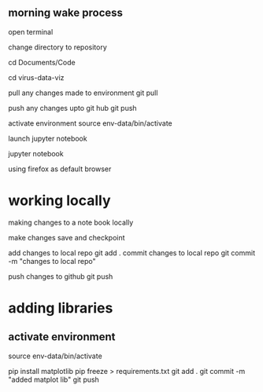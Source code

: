 ## morning wake process

open terminal

change directory to repository

cd Documents/Code

cd virus-data-viz

pull any changes made to environment
  git pull

push any changes upto git hub
  git push

activate environment
  source env-data/bin/activate  
  
launch jupyter notebook

  jupyter notebook
  
using firefox as default browser

# working locally

making changes to a note book locally

make changes
save and checkpoint


add changes to local repo
  git add .
commit changes to local repo
  git commit -m "changes to local repo"
  
push changes to github
  git push


# adding libraries

## activate environment

source env-data/bin/activate  

pip install matplotlib
pip freeze > requirements.txt
git add .
git commit -m "added matplot lib"
git push


